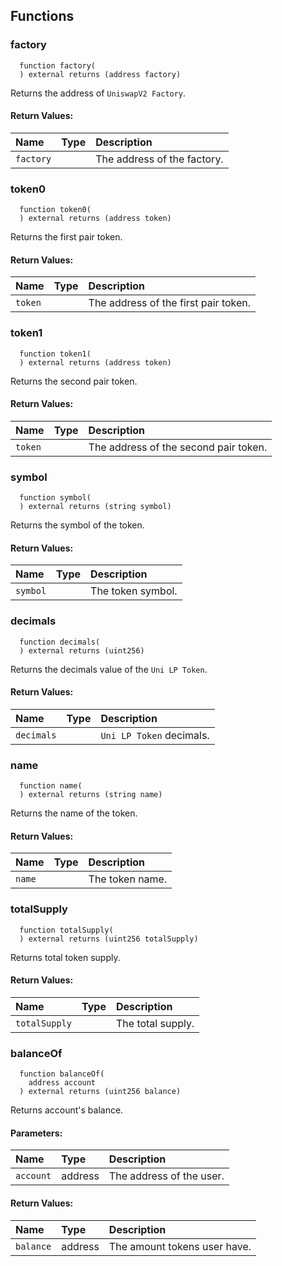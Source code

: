 


## Functions
### factory
```solidity
  function factory(
  ) external returns (address factory)
```
Returns the address of `UniswapV2 Factory`.



#### Return Values:
| Name                           | Type          | Description                                                                  |
| :----------------------------- | :------------ | :--------------------------------------------------------------------------- |
|`factory`|  | The address of the factory.
### token0
```solidity
  function token0(
  ) external returns (address token)
```
Returns the first pair token.



#### Return Values:
| Name                           | Type          | Description                                                                  |
| :----------------------------- | :------------ | :--------------------------------------------------------------------------- |
|`token`|  | The address of the first pair token.
### token1
```solidity
  function token1(
  ) external returns (address token)
```
Returns the second pair token.



#### Return Values:
| Name                           | Type          | Description                                                                  |
| :----------------------------- | :------------ | :--------------------------------------------------------------------------- |
|`token`|  | The address of the second pair token.
### symbol
```solidity
  function symbol(
  ) external returns (string symbol)
```
Returns the symbol of the token.



#### Return Values:
| Name                           | Type          | Description                                                                  |
| :----------------------------- | :------------ | :--------------------------------------------------------------------------- |
|`symbol`|  | The token symbol.
### decimals
```solidity
  function decimals(
  ) external returns (uint256)
```
Returns the decimals value of the `Uni LP Token`.



#### Return Values:
| Name                           | Type          | Description                                                                  |
| :----------------------------- | :------------ | :--------------------------------------------------------------------------- |
|`decimals`|  | `Uni LP Token` decimals.
### name
```solidity
  function name(
  ) external returns (string name)
```
Returns the name of the token.



#### Return Values:
| Name                           | Type          | Description                                                                  |
| :----------------------------- | :------------ | :--------------------------------------------------------------------------- |
|`name`|  | The token name.
### totalSupply
```solidity
  function totalSupply(
  ) external returns (uint256 totalSupply)
```
Returns total token supply.



#### Return Values:
| Name                           | Type          | Description                                                                  |
| :----------------------------- | :------------ | :--------------------------------------------------------------------------- |
|`totalSupply`|  | The total supply.
### balanceOf
```solidity
  function balanceOf(
    address account
  ) external returns (uint256 balance)
```
Returns account's balance.


#### Parameters:
| Name | Type | Description                                                          |
| :--- | :--- | :------------------------------------------------------------------- |
|`account` | address | The address of the user.

#### Return Values:
| Name                           | Type          | Description                                                                  |
| :----------------------------- | :------------ | :--------------------------------------------------------------------------- |
|`balance`| address | The amount tokens user have.
